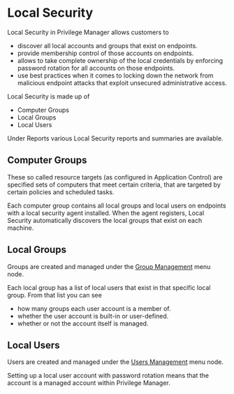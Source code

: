 [title]: # (Local Security)
[tags]: # (overview)
[priority]: # (2)
# Local Security

Local Security in Privilege Manager allows customers to

* discover all local accounts and groups that exist on endpoints.
* provide membership control of those accounts on endpoints.
* allows to take complete ownership of the local credentials by enforcing password rotation for all accounts on those endpoints.
* use best practices when it comes to locking down the network from malicious endpoint attacks that exploit unsecured administrative access.

Local Security is made up of

* Computer Groups
* Local Groups
* Local Users

Under Reports various Local Security reports and summaries are available.

## Computer Groups

These so called resource targets (as configured in Application Control) are specified sets of computers that meet certain criteria, that are targeted by certain policies and scheduled tasks.

Each computer group contains all local groups and local users on endpoints with a local security agent installed. When the agent registers, Local Security automatically discovers the local groups that exist on each machine.

## Local Groups

Groups are created and managed under the [Group Management](g-mgmt/index.md) menu node.

Each local group has a list of local users that exist in that specific local group. From that list you can see

* how many groups each user account is a member of.
* whether the user account is built-in or user-defined.
* whether or not the account itself is managed.

## Local Users

Users are created and managed under the [Users Management](u-mgmt/index.md) menu node.

Setting up a local user account with password rotation means that the account is a managed account within Privilege Manager.

